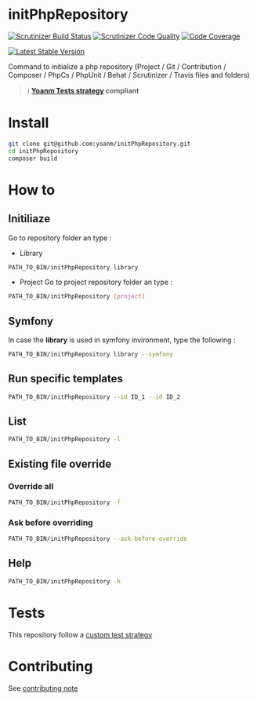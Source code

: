 # initPhpRepository

[![Scrutinizer Build Status](https://img.shields.io/scrutinizer/build/g/yoanm/initPhpRepository.svg?label=Scrutinizer)](https://scrutinizer-ci.com/g/yoanm/initPhpRepository/?branch=master) [![Scrutinizer Code Quality](https://img.shields.io/scrutinizer/g/yoanm/initPhpRepository.svg?label=Code%20quality)](https://scrutinizer-ci.com/g/yoanm/initPhpRepository/?branch=master) [![Code Coverage](https://img.shields.io/scrutinizer/coverage/g/yoanm/initPhpRepository.svg?label=Coverage)](https://scrutinizer-ci.com/g/yoanm/initPhpRepository/?branch=master)

[![Latest Stable Version](https://img.shields.io/packagist/v/yoanm/init-php-repository.svg)](https://packagist.org/packages/yoanm/init-php-repository)

Command to initialize a php repository (Project / Git / Contribution / Composer / PhpCs / PhpUnit / Behat / Scrutinizer / Travis files and folders)

> :information_source: **[Yoanm Tests strategy](https://github.com/yoanm/Readme/blob/master/TESTS_STRATEGY.md) compliant**



# Install
```bash
git clone git@github.com:yoanm/initPhpRepository.git
cd initPhpRepository
composer build
```

# How to

## Initiliaze
Go to repository folder an type : 
 * Library
```bash
PATH_TO_BIN/initPhpRepository library
```
 * Project
Go to project repository folder an type :
```bash
PATH_TO_BIN/initPhpRepository [project]
```

## Symfony
In case the **library** is used in symfony invironment, type the following : 
```bash
PATH_TO_BIN/initPhpRepository library --symfony
```

## Run specific templates
```bash
PATH_TO_BIN/initPhpRepository --id ID_1 --id ID_2
```

## List
```bash
PATH_TO_BIN/initPhpRepository -l
```

## Existing file override
### Override all
```bash
PATH_TO_BIN/initPhpRepository -f
```

### Ask before overriding
```bash
PATH_TO_BIN/initPhpRepository --ask-before-override
```

## Help
```bash
PATH_TO_BIN/initPhpRepository -h
```

# Tests
This repository follow a [custom test strategy](https://gist.github.com/yoanm/3944890d0adda5fc7e0c306a1870727d#file-tests-md)

# Contributing
See [contributing note](./CONTRIBUTING.md)

